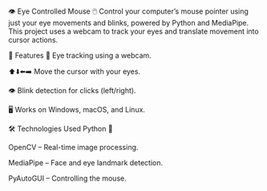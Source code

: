 👁️ Eye Controlled Mouse 🖱️
Control your computer’s mouse pointer using just your eye movements and blinks, powered by Python and MediaPipe.
This project uses a webcam to track your eyes and translate movement into cursor actions.

📌 Features
👀 Eye tracking using a webcam.

⬆️⬇️⬅️➡️ Move the cursor with your eyes.

👁️ Blink detection for clicks (left/right).

🖥️ Works on Windows, macOS, and Linux.

🛠️ Technologies Used
Python 🐍

OpenCV – Real-time image processing.

MediaPipe – Face and eye landmark detection.

PyAutoGUI – Controlling the mouse.
